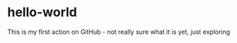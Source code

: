 hello-world
===========

This is my first action on GitHub - not really sure what it is yet, just exploring

